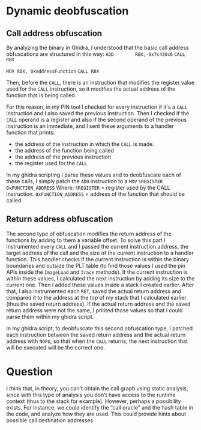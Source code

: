 # Dynamic deobfuscation
## Call address obfuscation
By analyzing the binary in Ghidra, I understood that the basic call address obfuscations are structured in this way:
`ADD        RBX,-0x7c430c6`
`CALL       RBX`

`MOV RBX, 0xaddressFunction`
`CALL RBX`

Then, before the `CALL`, there is an instruction that modifies the register value used for the `CALL` instruction, so it modifies the actual address of the function that is being called.

For this reason, in my PIN tool I checked for every instruction if it's a `CALL` instruction  and I also saved the previous instruction.
Then I checked if the `CALL` operand is a register and also if the second operand of the previous instruction is an immediate, and I sent these arguments to a handler function that prints:
- the address of the instruction in which the `CALL` is made.
- the address of the function being called
- the address of the previous instruction
- the register used for the `CALL`

In my ghidra scripting I parse these values and to deobfuscate each of these calls, I simply patch the `ADD` instruction to a `MOV` `%REGISTER 0xFUNCTION_ADDRESS`
Where:
`%REGISTER` = register used by the CALL instruction.
`0xFUNCTION_ADDRESS` = address of the function that should be called

## Return address obfuscation
The second type of obfuscation modifies the return address of the functions by adding to them a variable offset.
To solve this part I instrumented every `CALL` and I passed the current instruction address, the target address of the call and the size of the current instruction to a handler function. This handler checks if the current instruction is within the binary boundaries and outside the PLT table (to find those values I used the pin APIs inside the `ImageLoad` and `Trace` methods).
If the current instruction is within these values, I calculated the next instruction by adding its size to the current one. Then I added these values inside a stack I created earlier.
After that, I also instrumented each `RET`, saved the actual return address and compared it to the address at the top of my stack that I calculated earlier (thus the saved return address). If the actual return address and the saved return address were not the same, I printed those values so that I could parse them within my ghidra script.

In my ghidra script, to deobfuscate this second obfuscation type, I patched each instruction between the saved return address and the actual return address with `NOP`s, so that when the `CALL` returns, the next instruction that will be executed will be the correct one.


# Question
I think that, in theory, you can't obtain the call graph using static analysis, since with this type of analysis you don't have access to the runtime context (thus to the stack for example).
However, perhaps a possibility exists. For instance, we could identify the “call oracle” and the hash table in the code, and analyze how they are used. This could provide hints about possible call destination addresses.
